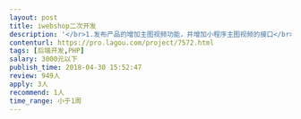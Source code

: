 ```yaml
---                
layout: post       
title: iwebshop二次开发           
description: '</br>1.发布产品的增加主图视频功能，并增加小程序主图视频的接口</br>2.修改C端用户与商户的结算绑定关系。</br>3.商户数据API接口开发，如 今日访客，今日订单数量，提现接口，商品上下架接口，商品价格修改接口，等等</br>'     
contenturl: https://pro.lagou.com/project/7572.html      
tags: [后端开发,PHP]            
salary: 3000元以下          
publish_time: 2018-04-30 15:52:47         
review: 949人                   
apply: 3人                   
recommend: 1人                   
time_range: 小于1周              
---                 
```

